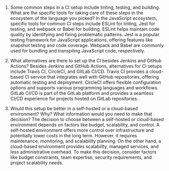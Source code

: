 1. Some common steps in a CI setup include linting, testing, and building. What are the specific tools for taking care of these steps in the ecosystem of the language you picked?
In the JavaScript ecosystem, specific tools for common CI steps include ESLint for linting, Jest for testing, and webpack or Babel for building. ESLint helps maintain code quality by identifying and fixing problematic patterns. Jest is a popular testing framework for JavaScript applications, offering features like snapshot testing and code coverage. Webpack and Babel are commonly used for bundling and transpiling JavaScript code, respectively.

2. What alternatives are there to set up the CI besides Jenkins and GitHub Actions? 
Besides Jenkins and GitHub Actions, alternatives for CI setups include Travis CI, CircleCI, and GitLab CI/CD. Travis CI provides a cloud-based CI service that integrates well with GitHub repositories, offering automatic testing and deployment. CircleCI offers flexible configuration options and supports various programming languages and workflows. GitLab CI/CD is part of the GitLab platform and provides a seamless CI/CD experience for projects hosted on GitLab repositories.

3. Would this setup be better in a self-hosted or a cloud-based environment? Why? What information would you need to make that decision?
The decision to choose between a self-hosted or cloud-based environment depends on factors like budget, scalability, and control. A self-hosted environment offers more control over infrastructure and potentially lower costs in the long term. However, it requires maintenance, monitoring, and scalability planning. On the other hand, a cloud-based environment provides scalability, managed services, and less administrative overhead. To make this decision, consider factors like budget constraints, team expertise, security requirements, and project scalability needs.